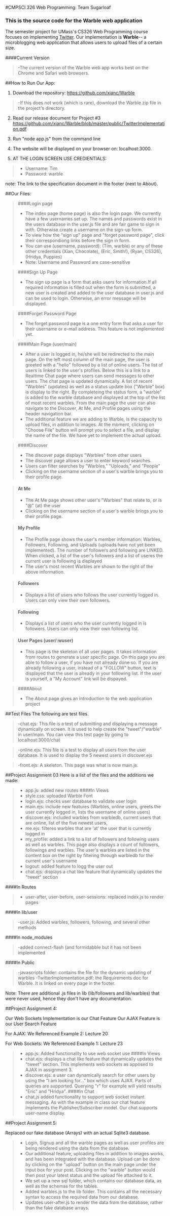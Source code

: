 #CMPSCI 326 Web Programming: Team Sugarloaf
### This is the source code for the Warble web application

The semester project for UMass's CS326 Web Programming course focuses on implementing <a href="http://twitter.com" target="_blank">Twitter</a>. Our implementation is <b>Warble</b>-- a microblogging web application that allows users to upload files of a certain size. 

####Current Version
>-The current version of the Warble web app works best on the Chrome and Safari web browsers.

##How to Run Our App:

1. Download the repository: https://github.com/xianc/Warble
>-If this does not work (which is rare), download the Warble.zip file in the project's directory. 

2. Read our release document for Project #3
https://github.com/xianc/Warble/blob/master/public/TwitterImplementation.pdf

3. Run "node app.js" from the command line

4. The website will be displayed on your browser on: localhost:3000. 

5. AT THE LOGIN SCREEN USE CREDIENTIALS:
>-  Username: Tim
>-  Password: warble
  
note: The link to the specification document in the footer (next to About).


##Our Files:

>####Login page
>- The index page (home page) is also the login page. We currently have a few usernames set up. The names and passwords exist in the users database in the user.js file and are fair game to sign in with. Otherwise create a username on the sign-up form.
>- To view how the "sign up" page and "forget password page", click their correspondiong links before the sign in form. 
>- You can use (username, password): (Tim, warble) or any of these other credentials (Xian, Chocolate), (Eric, Smith!), (Ryan, CS326), (Hridya, Puppies)
>- Note: Username and Password are case-sensitive

>####Sign Up Page
>- The sign up page is a form that asks users for information.If all required information is filled out when the form is submitted, a new user is created and added to the user database in user.js and can be used to login. Otherwise, an error message will be displayed.

>####Forget Password Page
>- The forget password page is a one entry form that asks a user for their username or e-mail address. This feature is not implemented yet.

>####Main Page (user/main)
>- After a user is logged in, he/she will be redirected to the main page. On the left most column of the main page, the user is greeted with a "hello" followed by a list of online users. The list of users is linked to the user's profiles. Below this is a link to a Realtime Chat page where users can send messages to other users. The chat page is updated dynamically. A list of recent "Warbles" (updates) as well as a status update box ("Warble" box) is display to the right. By completeing the status form, a "warble" is added to the warble database and displayed at the top of the list of most recent warbles. From the main page the user can also navigate to the Discover, At Me, and Profile pages using the header navigation bar.
>- The additional feature we are adding to Warble, is the capacity to upload files, in addition to images. At the moment, clicking on "Choose File" button will prompt you to select a file, and display the name of the file. We have yet to implement the actual upload. 

>####Discover
>- The discover page displays "Warbles" from other users
>- The discover page allows a user to enter keyword searches. 
>- Users can filter searches by "Warbles," "Uploads," and "People"
>- Clicking on the username section of a user's warble brings you to their profile page.

>#### At Me
>- The At Me page shows other user's "Warbles" that relate to, or is "@" (at) the user
>- Clicking on the username section of a user's warble brings you to their profile page.

>#### My Profile
>- The Profile page shows the user's member information: Warbles, Followers, Following, and Uploads (uploads have not yet been implemented). The number of followers and following are LINKED. When clicked, a list of the user's followers and a list of useres the current user is following is displayed
>- The user's most recent Warbles are shown to the right of the above information.

>#### Followers
>- Displays a list of users who follows the user currently logged in. Users can only view their own followers. 

>#### Following
>- Displays a list of users who the user currently logged in is followers. Users can only view their own following list. 


>#### User Pages (user/:wuser)
>- This page is the skeleton of all user pages. It takes information from routes to generate a user specific page. On this page you are able to follow a user, if you have not already done so. If you are already following a user, instead of a "FOLLOW" button, text is displayed that the user is already in your following list. If the user is yourself, a "My Account" link will be dispayed. 

>####About
>- The About page gives an introduction to the web application project


##Test Files
The following are test files. 
>-chat.ejs: This file is a test of submitting and displaying a message dynamically on screen. It is used to help create the "tweet"/"warble" in user/main. You can view this test page by going to localhost:3000/chat

>-online.ejs: This file is a test to display all users from the user database. It is used to display the 5 newest users in discover.ejs

>-front.ejs: A skeleton. This page was what is now main.js. 

##Project Assignment 03
Here is a list of the files and the additions we made:

>- app.js: added new routes
####In Views
>- style.css: uploaded Warble Font
>- login.ejs: checks user database to validate user login
>- main.ejs: include new features (Warbles, online users, greets the user currently logged in, lists the username of online users)
>- discover.ejs: included warbles from warbledb, current users that are online, list of the five newest users,
>- me.ejs: filteres warbles that are 'at' the user that is currently logged in
>- my_profile: added a link to a list of followers and following users as well as warbles. This page also displays a count of followers, followings and warbles. The user's warbles are listed in the content box on the right by filtering through warbledb for the current user's username
>- logout: added feature to logg the user out
>- chat.ejs: displays a chat like feature that dynamically updates the "tweet" section

####In Routes
>- user-after, user-before, user-sessions: replaced index.js to render pages

####In lib/user
>-user.js: Added warbles, followers, following, and several other methods

####In node_modules
>-added connect-flash (and formidabble but it has not been implemented

####In Public
>-javascripts folder: contains the file for the dynamic updating of warbles
>-TwitterImplementation.pdf: the Requirements doc for Warble. It is linked on every page in the footer.  


Note: There are additional .js files in lib (lib/followers and lib/warbles) that were never used, hence they don't have any documentation. 


##Project Assignment 4:

Our Web Sockets Implementation is our Chat Feature
Our AJAX Feature is our User Search Feature 

For AJAX:
We Referenced Example 2: Lecture 20

For Web Sockets:
We Referenced Example 1: Lecture 23


>- app.js: Added functionality to use web socket use
####In Views
>- chat.ejs: displays a chat like feature that dynamically updates the "tweet" section. This implements web sockets as apposed to AJAX in assignment 3.
>- discover.ejs: a user can dynamically search for other users by using the "I am looking for..." box which uses AJAX. Parts of queries are supported. Querying "r" for example will yield results "Eric" and "Hridya".
####In Chat
>- chat.js added functionality to support web socket instant messaging. As with the example in class our chat feature implements the Publisher/Subscriber model. Our chat supports user-name display.

##Project Assignment 5:

Replaced our fake database (Arrays) with an actual Sqlite3 database. 

>- Login, Signup and all the warble pages as well as user profiles are being rendered using the data from the database.
>- Our additional feature, uploading files in addition to images works, and has been integrated with the database. Upload can be done by clicking on the "upload" button on the main page under the input box for your post. Clicking on the "warble" button would then post your latest status and the upload file attached to it.
>- We set up a new sql folder, which contains our database data, as well as the schemas for the tables.
>- Added warbles.js to the lib folder. This contains all the necessary syntax to access the required data from our database.
>- Updates user-after.js to render the data from the database, rather than the fake database arrays.




